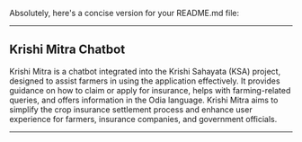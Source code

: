 Absolutely, here's a concise version for your README.md file:

---

## Krishi Mitra Chatbot

Krishi Mitra is a chatbot integrated into the Krishi Sahayata (KSA) project, designed to assist farmers in using the application effectively. It provides guidance on how to claim or apply for insurance, helps with farming-related queries, and offers information in the Odia language. Krishi Mitra aims to simplify the crop insurance settlement process and enhance user experience for farmers, insurance companies, and government officials.

---
 
